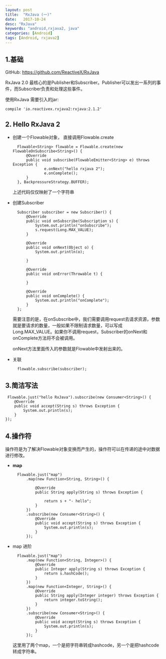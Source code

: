 ```yaml
---
layout: post
title:  "RxJava (一)"
date:   2017-10-24
desc: "RxJava"
keywords: "android,rxjava2, java"
categories: [Android]
tags: [Android, rxjava2]
---
```


## 1.基础

GitHub: https://github.com/ReactiveX/RxJava

RxJava 2.0 最核心的是Publisher和Subscriber。Publisher可以发出一系列的事件，而Subscriber负责和处理这些事件。

使用RxJava 需要引入的jar:

    compile 'io.reactivex.rxjava2:rxjava:2.1.2'


## 2. Hello RxJava 2

* 创建一个Flowable对象， 直接调用Flowable.create

        Flowable<String> flowable = Flowable.create(new FlowableOnSubscribe<String>() {
            @Override
           	public void subscribe(FlowableEmitter<String> e) throws Exception {
                    e.onNext("hello rxjava 2");
                    e.onComplete();
            }
        }, BackpressureStrategy.BUFFER);
        

    上述代码仅仅映射了一个字符串

* 创建Subscriber

        Subscriber subscriber = new Subscriber() {
            @Override
            public void onSubscribe(Subscription s) {
                System.out.println("onSubscribe");
                s.request(Long.MAX_VALUE);
            }

            @Override
            public void onNext(Object o) {
                System.out.println(o);

            }

            @Override
            public void onError(Throwable t) {

            }

            @Override
            public void onComplete() {
                System.out.println("onComplete");
            }
        };
        
    需要注意的是，在onSubscribe中，我们需要调用request去请求资源，参数就是要请求的数量，一般如果不限制请求数量，可以写成Long.MAX_VALUE。如果你不调用request，Subscriber的onNext和onComplete方法将不会被调用。
    
    onNext方法里面传入的参数就是Flowable中发射出来的。
    
* 关联

        flowable.subscribe(subscriber);
        
## 3.简洁写法

     Flowable.just("hello RxJava").subscribe(new Consumer<String>() {
        @Override
        public void accept(String s) throws Exception {
            System.out.println(s);
        }
    });
    
## 4.操作符


操作符是为了解决Flowable对象变换而产生的，操作符可以在传递的途中对数据进行修改。

* **map**

        Flowable.just("map")
            .map(new Function<String, String>() {
    
                @Override
                public String apply(String s) throws Exception {
    
                    return s + "- hello";
                }
            })
            .subscribe(new Consumer<String>() {
                @Override
                public void accept(String s) throws Exception {
                    System.out.println(s);
                }
            });
* map 进阶

        Flowable.just("map")
            .map(new Function<String, Integer>() {
                @Override
                public Integer apply(String s) throws Exception {
                    return s.hashCode();
                }
            })
            .map(new Function<Integer, String>() {
                @Override
                public String apply(Integer integer) throws Exception {
                    return integer.toString();
                }
            })
            .subscribe(new Consumer<String>() {
                @Override
                public void accept(String s) throws Exception {
                    System.out.println(s);
                }
            });
    这里用了两个map，一个是把字符串转成hashcode，另一个是把hashcode 转成字符串。